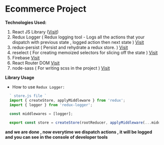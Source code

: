 # Ecommerce Project

__Technologies Used:__ 

1. React JS Library ([Visit](https://reactjs.org/ "React JS"))
2. Redux Logger ( Redux logging tool - Logs all the actions that your dispatch with previous state , logged action                   then next state ) [Visit](https://github.com/LogRocket/redux-logger "Redux Logger")
3. redux-persist ( Persist and rehydrate a redux store. ) [Visit](https://github.com/rt2zz/redux-persist)
4. reselect ( For creating memoized selectors for slicing off the state ) [Visit](https://github.com/reduxjs/reselect)
5. Firebase [Visit](https://firebase.google.com/)
6. React Router DOM [Visit](https://reacttraining.com/react-router/web/guides/quick-start)
7. node-sass ( For writing scss in the project ) [Visit](https://github.com/sass/node-sass)

__Library Usage__

* How to use `Redux Logger: `
```javascript
  ` store.js file `
  import { createStore, applyMiddleware } from 'redux';
  import { logger } from 'redux-logger';
  
  const middlewares = [logger];

  export const store = createStore(rootReducer, applyMiddleware(...middlewares));
```
**and we are done , now everytime we dispatch actions , it will be logged and you can see in the console of developer tools**